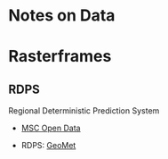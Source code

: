 # Notes on Data

# Rasterframes

## RDPS
Regional Deterministic Prediction System
- [MSC Open Data](https://eccc-msc.github.io/open-data/msc-data/nwp_rdps/readme_rdps_en/)

- RDPS: [GeoMet](https://wiki.usask.ca/display/MESH/How+to+query+the+Web+Coverage+Service+%28WCS%29+of+GeoMet)

